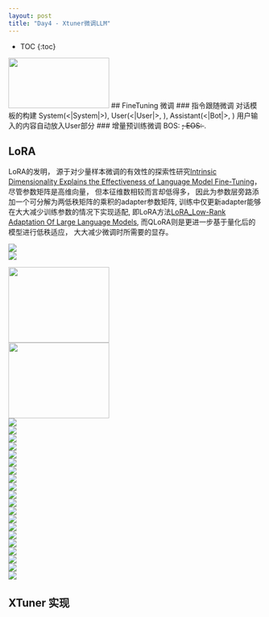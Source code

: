 ```yaml
---
layout: post
title: "Day4 - Xtuner微调LLM"
---
```



* TOC
{:toc}


<img src="image.png" width="200" height="100">
## FineTuning 微调
### 指令跟随微调
对话模板的构建
System(<|System|>), User(<|User|>, <eoh>), Assistant(<|Bot|>, <eoa>)
用户输入的内容自动放入User部分
### 增量预训练微调
BOS: <s>; EOS: </s>.

## LoRA
LoRA的发明， 源于对少量样本微调的有效性的探索性研究[Intrinsic Dimensionality Explains the Effectiveness of Language Model Fine-Tuning]()，尽管参数矩阵是高维向量， 但本征维数相较而言却低得多， 因此为参数层旁路添加一个可分解为两低秩矩阵的乘积的adapter参数矩阵, 训练中仅更新adapter能够在大大减少训练参数的情况下实现适配, 即LoRA方法[LoRA_Low-Rank Adaptation Of Large Language Models](2021), 而QLoRA则是更进一步基于量化后的模型进行低秩适应， 大大减少微调时所需要的显存。


<image src="img/xtuner_lora.png"/>
<br/>


<image src="img/rag_optim.png"/>
<br/>



<image src="img/xt_01.jpg" width="200" height="150"/><br/>
<image src="img/xt_02.jpg" width="200" height="150"/><br/>
<image src="img/xt_03.jpg"/><br/>
<image src="img/xt_04.jpg"/><br/>
<image src="img/xt_05.jpg"/><br/>
<image src="img/xt_06.jpg"/><br/>
<image src="img/xt_07.jpg"/><br/>
<image src="img/xt_08.jpg"/><br/>
<image src="img/xt_09.jpg"/><br/>
<image src="img/xt_10.jpg"/><br/>
<image src="img/xt_11.jpg"/><br/>
<image src="img/xt_12.jpg"/><br/>
<image src="img/xt_13.jpg"/><br/>
<image src="img/xt_14.jpg"/><br/>
<image src="img/xt_15.jpg"/><br/>
<image src="img/xt_16.jpg"/><br/>
<image src="img/xt_17.jpg"/><br/>
<image src="img/xt_18.jpg"/><br/>
<image src="img/xt_19.jpg"/><br/>
<image src="img/xt_20.jpg"/><br/>
<image src="img/xt_21.jpg"/><br/>
<image src="img/xt_22.jpg"/><br/>


## XTuner 实现
